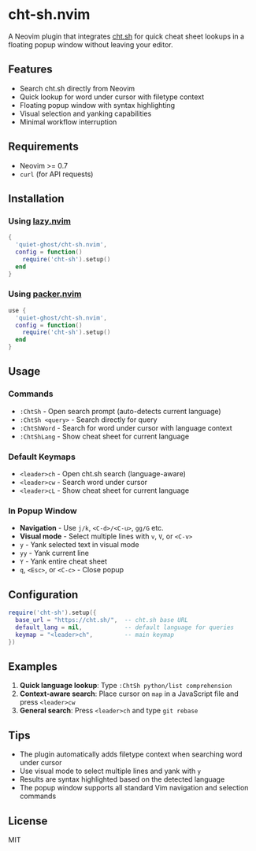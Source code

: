 # cht-sh.nvim

A Neovim plugin that integrates [cht.sh](https://cht.sh) for quick cheat sheet lookups in a floating popup window without leaving your editor.

## Features

- Search cht.sh directly from Neovim
- Quick lookup for word under cursor with filetype context
- Floating popup window with syntax highlighting
- Visual selection and yanking capabilities
- Minimal workflow interruption

## Requirements

- Neovim >= 0.7
- `curl` (for API requests)

## Installation

### Using [lazy.nvim](https://github.com/folke/lazy.nvim)

```lua
{
  'quiet-ghost/cht-sh.nvim',
  config = function()
    require('cht-sh').setup()
  end
}
```

### Using [packer.nvim](https://github.com/wbthomason/packer.nvim)

```lua
use {
  'quiet-ghost/cht-sh.nvim',
  config = function()
    require('cht-sh').setup()
  end
}
```

## Usage

### Commands

- `:ChtSh` - Open search prompt (auto-detects current language)
- `:ChtSh <query>` - Search directly for query
- `:ChtShWord` - Search for word under cursor with language context
- `:ChtShLang` - Show cheat sheet for current language

### Default Keymaps

- `<leader>ch` - Open cht.sh search (language-aware)
- `<leader>cw` - Search word under cursor
- `<leader>cL` - Show cheat sheet for current language

### In Popup Window

- **Navigation** - Use `j/k`, `<C-d>/<C-u>`, `gg/G` etc.
- **Visual mode** - Select multiple lines with `v`, `V`, or `<C-v>`
- `y` - Yank selected text in visual mode
- `yy` - Yank current line
- `Y` - Yank entire cheat sheet
- `q`, `<Esc>`, or `<C-c>` - Close popup

## Configuration

```lua
require('cht-sh').setup({
  base_url = "https://cht.sh/",  -- cht.sh base URL
  default_lang = nil,            -- default language for queries
  keymap = "<leader>ch",         -- main keymap
})
```

## Examples

1. **Quick language lookup**: Type `:ChtSh python/list comprehension`
2. **Context-aware search**: Place cursor on `map` in a JavaScript file and press `<leader>cw`
3. **General search**: Press `<leader>ch` and type `git rebase`

## Tips

- The plugin automatically adds filetype context when searching word under cursor
- Use visual mode to select multiple lines and yank with `y`
- Results are syntax highlighted based on the detected language
- The popup window supports all standard Vim navigation and selection commands

## License

MIT
